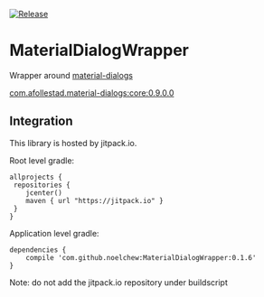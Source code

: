 [![Release](https://jitpack.io/v/noelchew/MaterialDialogWrapper.svg)](https://jitpack.io/#noelchew/MaterialDialogWrapper)
# MaterialDialogWrapper
Wrapper around [material-dialogs](https://github.com/afollestad/material-dialogs)

[com.afollestad.material-dialogs:core:0.9.0.0](https://github.com/afollestad/material-dialogs/releases/tag/0.9.0.0)

## Integration
This library is hosted by jitpack.io.

Root level gradle:
```
allprojects {
 repositories {
    jcenter()
    maven { url "https://jitpack.io" }
 }
}
```

Application level gradle:
```
dependencies {
    compile 'com.github.noelchew:MaterialDialogWrapper:0.1.6'
}
```
Note: do not add the jitpack.io repository under buildscript
